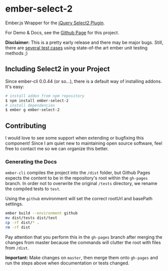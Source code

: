 # ember-select-2
Ember.js Wrapper for the [jQuery Select2 Plugin](http://ivaynberg.github.io/select2/).

For Demo & Docs, see the [Github Page](https://istefo.github.io/ember-select-2/) for this project.

**Disclaimer:** This is a pretty early release and there may be major bugs. Still, there are [several test cases](http://istefo.github.io/ember-select-2/test/?module=Select2Component) using state-of-the art ember unit testing methods ;)

## Including Select2 in your Project
Since ember-cli 0.0.44 (or so...), there is a default way of installing addons. It's easy:

```sh
# install addon from npm repository
$ npm install ember-select-2
# install dependencies
$ ember g ember-select-2
```

## Contributing
I would love to see some support when extending or bugfixing this component! Since I am quiet new to maintaining open source software, feel free to contact me so we can organize this better.

### Generating the Docs
`ember-cli` compiles the project into the `/dist` folder, but Github Pages expects the content to be in the repository's root within the `gh-pages` branch. In order not to overwrite the original `/tests` directory, we rename the compiled tests to `test`.

Using the `github` environment will set the correct rootUrl and basePath settings.

```sh
ember build --environment github
mv dist/tests dist/test
cp -rf dist/* .
rm -rf dist
```

Pay attention that you perform this in the `gh-pages` branch after merging the changes from master because the commands will clutter the root with files from `/dist`.

**Important:** Make changes on `master`, then merge them onto `gh-pages` and run the steps above when documentation or tests changed.
